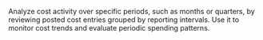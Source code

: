 Analyze cost activity over specific periods, such as months or quarters, by reviewing posted cost entries grouped by reporting intervals. Use it to monitor cost trends and evaluate periodic spending patterns.